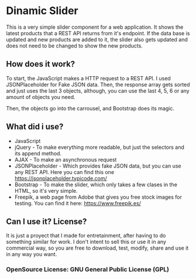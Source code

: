 # Dinamic Slider

This is a very simple slider component for a web application. It shows the latest products that a REST API returns from it's endpoint. If the data base is updated and new products are added to it, the slider also gets updated and does not need to be changed to show the new products.

## How does it work?

To start, the JavaScript makes a HTTP request to a REST API. I used JSONPlaceholder for Fake JSON data. Then, the response array gets sorted and just uses the last 3 objects, although, you can use the last 4, 5, 6 or any amount of objects you need.

Then, the objects go into the carrousel, and Bootstrap does its magic.

## What did i use?

* JavaScript
* jQuery - To make everything more readable, but just the selectors and its append method.
* AJAX - To make an asynchronous request
* JSONPlaceholder - Which provides fake JSON data, but you can use any REST API. Here you can find this one https://jsonplaceholder.typicode.com/
* Bootstrap - To make the slider, which only takes a few clases in the HTML, so it's very simple.
* Freepik, a web page from Adobe that gives you free stock images for testing. You can find it here: https://www.freepik.es/

## Can I use it? License?

It is just a proyect that I made for entretainment, after having to do something similar for work. I don't intent to sell this or use it in any commercial way, so you are free to download, test, modify, share and use it in any way you want.

### OpenSource License: GNU General Public License (GPL)
